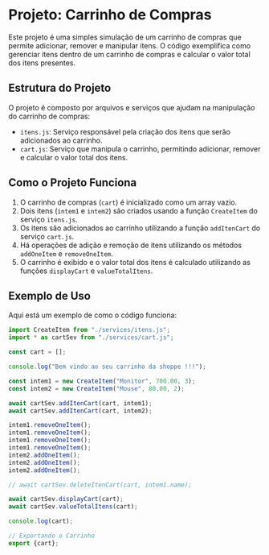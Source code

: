 # Projeto: Carrinho de Compras

Este projeto é uma simples simulação de um carrinho de compras que permite adicionar, remover e manipular itens. O código exemplifica como gerenciar itens dentro de um carrinho de compras e calcular o valor total dos itens presentes.

## Estrutura do Projeto

O projeto é composto por arquivos e serviços que ajudam na manipulação do carrinho de compras:

- `itens.js`: Serviço responsável pela criação dos itens que serão adicionados ao carrinho.
- `cart.js`: Serviço que manipula o carrinho, permitindo adicionar, remover e calcular o valor total dos itens.

## Como o Projeto Funciona

1. O carrinho de compras (`cart`) é inicializado como um array vazio.
2. Dois itens (`intem1` e `intem2`) são criados usando a função `CreateItem` do serviço `itens.js`.
3. Os itens são adicionados ao carrinho utilizando a função `addItenCart` do serviço `cart.js`.
4. Há operações de adição e remoção de itens utilizando os métodos `addOneItem` e `removeOneItem`.
5. O carrinho é exibido e o valor total dos itens é calculado utilizando as funções `displayCart` e `valueTotalItens`.

## Exemplo de Uso

Aqui está um exemplo de como o código funciona:

```javascript
import CreateItem from "./services/itens.js";
import * as cartSev from "./services/cart.js";

const cart = [];

console.log("Bem vindo ao seu carrinho da shoppe !!!");

const intem1 = new CreateItem("Monitor", 700.00, 3);
const intem2 = new CreateItem("Mouse", 80.00, 2);

await cartSev.addItenCart(cart, intem1);
await cartSev.addItenCart(cart, intem2);

intem1.removeOneItem();
intem1.removeOneItem();
intem1.removeOneItem();
intem1.removeOneItem();
intem2.addOneItem();
intem2.addOneItem();
intem2.addOneItem();

// await cartSev.deleteItenCart(cart, intem1.name);

await cartSev.displayCart(cart);
await cartSev.valueTotalItens(cart);

console.log(cart);

// Exportando o Carrinho
export {cart};
